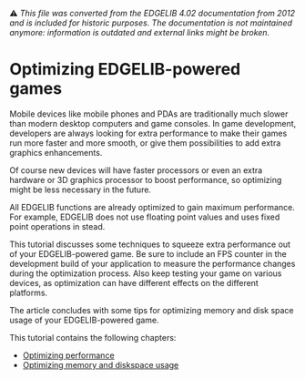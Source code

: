:warning: _This file was converted from the EDGELIB 4.02 documentation from 2012 and is included for historic purposes. The documentation is not maintained anymore: information is outdated and external links might be broken._

# Optimizing EDGELIB-powered games

Mobile devices like mobile phones and PDAs are traditionally much slower than modern desktop computers and game consoles. In game development, developers are always looking for extra performance to make their games run more faster and more smooth, or give them possibilities to add extra graphics enhancements.

Of course new devices will have faster processors or even an extra hardware or 3D graphics processor to boost performance, so optimizing might be less necessary in the future.

All EDGELIB functions are already optimized to gain maximum performance. For example, EDGELIB does not use floating point values and uses fixed point operations in stead.

This tutorial discusses some techniques to squeeze extra performance out of your EDGELIB-powered game. Be sure to include an FPS counter in the development build of your application to measure the performance changes during the optimization process. Also keep testing your game on various devices, as optimization can have different effects on the different platforms.

The article concludes with some tips for optimizing memory and disk space usage of your EDGELIB-powered game.

This tutorial contains the following chapters:

* [Optimizing performance](tutorials_optimization_performance.md)
* [Optimizing memory and diskspace usage](tutorials_optimization_usage.md)

